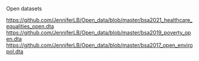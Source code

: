 Open datasets 

https://github.com/JenniferLB/Open_data/blob/master/bsa2021_healthcare_equalities_open.dta
https://github.com/JenniferLB/Open_data/blob/master/bsa2019_poverty_open.dta
https://github.com/JenniferLB/Open_data/blob/master/bsa2017_open_enviropol.dta
